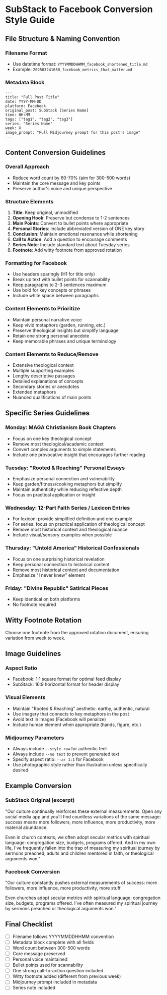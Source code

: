 # SubStack to Facebook Conversion Style Guide

## File Structure & Naming Convention

### Filename Format
- Use datetime format: `YYYYMMDDHHMM_facebook_shortened_title.md`
- Example: `202503241650_facebook_metrics_that_matter.md`

### Metadata Block
```
---
title: "Full Post Title"
date: YYYY-MM-DD
platform: Facebook
original_post: SubStack [Series Name]
time: HH:MM
tags: ["tag1", "tag2", "tag3"]
series: "Series Name"
week: X
image_prompt: "Full Midjourney prompt for this post's image"
---
```

## Content Conversion Guidelines

### Overall Approach
- Reduce word count by 60-70% (aim for 300-500 words)
- Maintain the core message and key points
- Preserve author's voice and unique perspective

### Structure Elements
1. **Title**: Keep original, unmodified
2. **Opening Hook**: Preserve but condense to 1-2 sentences
3. **Main Points**: Convert to bullet points where appropriate
4. **Personal Stories**: Include abbreviated version of ONE key story
5. **Conclusion**: Maintain emotional resonance while shortening
6. **Call to Action**: Add a question to encourage comments
7. **Series Note**: Include standard text about Tuesday series
8. **Footnote**: Add witty footnote from approved rotation

### Formatting for Facebook
- Use headers sparingly (H1 for title only)
- Break up text with bullet points for scannability
- Keep paragraphs to 2-3 sentences maximum
- Use bold for key concepts or phrases
- Include white space between paragraphs

### Content Elements to Prioritize
- Maintain personal narrative voice
- Keep vivid metaphors (garden, running, etc.)
- Preserve theological insights but simplify language
- Retain one strong personal anecdote
- Keep memorable phrases and unique terminology

### Content Elements to Reduce/Remove
- Extensive theological context
- Multiple supporting examples
- Lengthy descriptive passages
- Detailed explanations of concepts
- Secondary stories or anecdotes
- Extended metaphors
- Nuanced qualifications of main points

## Specific Series Guidelines

### Monday: MAGA Christianism Book Chapters
- Focus on one key theological concept
- Remove most theological/academic context
- Convert complex arguments to simple statements
- Include one provocative insight that encourages further reading

### Tuesday: "Rooted & Reaching" Personal Essays
- Emphasize personal connection and vulnerability
- Keep garden/fitness/cooking metaphors but simplify
- Maintain authenticity while reducing reflective depth
- Focus on practical application or insight

### Wednesday: 12-Part Faith Series / Lexicon Entries
- For lexicon: provide simplified definition and one example
- For series: focus on practical application of theological concept
- Remove most historical context and theological nuance
- Include visual/sensory examples when possible

### Thursday: "Untold America" Historical Confessionals
- Focus on one surprising historical revelation
- Keep personal connection to historical content
- Remove most historical context and documentation
- Emphasize "I never knew" element

### Friday: "Divine Republic" Satirical Pieces
- Keep identical on both platforms
- No footnote required

## Witty Footnote Rotation
Choose one footnote from the approved rotation document, ensuring variation from week to week.

## Image Guidelines

### Aspect Ratio
- Facebook: 1:1 square format for optimal feed display
- SubStack: 16:9 horizontal format for header display

### Visual Elements
- Maintain "Rooted & Reaching" aesthetic: earthy, authentic, natural
- Use imagery that connects to key metaphors in the post
- Avoid text in images (Facebook will penalize)
- Include human element when appropriate (hands, figure, etc.)

### Midjourney Parameters
- Always include `--style raw` for authentic feel
- Always include `--no text` to prevent generated text
- Specify aspect ratio: `--ar 1:1` for Facebook
- Use photographic style rather than illustration unless specifically desired

## Example Conversion

### SubStack Original (excerpt)
"Our culture continually reinforces these external measurements. Open any social media app and you'll find countless variations of the same message: success means more followers, more influence, more productivity, more material abundance.

Even in church contexts, we often adopt secular metrics with spiritual language: congregation size, budgets, programs offered. And in my own life, I've frequently fallen into the trap of measuring my spiritual journey by sermons preached, adults and children mentored in faith, or theological arguments won."

### Facebook Conversion
"Our culture constantly pushes external measurements of success: more followers, more influence, more productivity, more stuff.

Even churches adopt secular metrics with spiritual language: congregation size, budgets, programs offered. I've often measured my spiritual journey by sermons preached or theological arguments won."

## Final Checklist
- [ ] Filename follows YYYYMMDDHHMM convention
- [ ] Metadata block complete with all fields
- [ ] Word count between 300-500 words
- [ ] Core message preserved
- [ ] Personal voice maintained
- [ ] Bullet points used for scannability
- [ ] One strong call-to-action question included
- [ ] Witty footnote added (different from previous week)
- [ ] Midjourney prompt included in metadata
- [ ] Series note included
